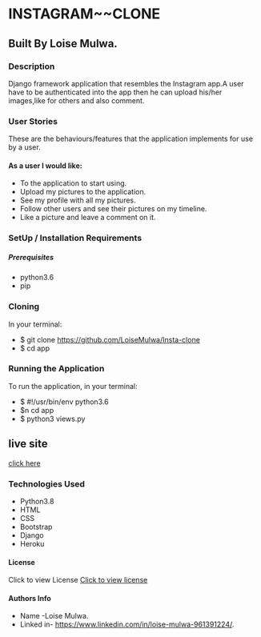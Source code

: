 # INSTAGRAM~~CLONE
## Built By Loise Mulwa.
### Description
Django framework application that resembles the Instagram app.A user have to be authenticated into the app then he can upload his/her images,like for others and also comment.

### User Stories
These are the behaviours/features that the application implements for use by a user.

#### As a user I would like:
* To the application to start using.
* Upload my pictures to the application.
* See my profile with all my pictures.
* Follow other users and see their pictures on my timeline.
* Like a picture and leave a comment on it.







### SetUp / Installation Requirements
##### Prerequisites
* python3.6
* pip

### Cloning
In your terminal:

 * $ git clone https://github.com/LoiseMulwa/Insta-clone
 * $ cd app
 
### Running the Application
To run the application, in your terminal:
 * $ #!/usr/bin/env python3.6
 * $n cd app
 * $ python3 views.py
## live site
 [click here]()

### Technologies Used
* Python3.8
* HTML
* CSS
* Bootstrap
* Django
* Heroku
#### License
Click to view License [Click to view license](LICENSE)
#### Authors Info
* Name -Loise Mulwa.
* Linked in- https://www.linkedin.com/in/loise-mulwa-961391224/.
